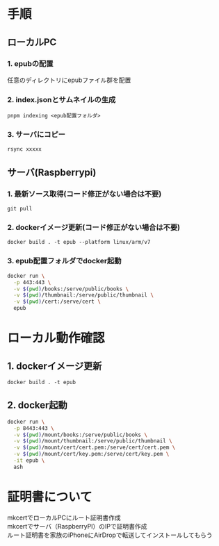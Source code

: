 # 手順

## ローカルPC

### 1. epubの配置
任意のディレクトリにepubファイル群を配置

### 2. index.jsonとサムネイルの生成
`pnpm indexing <epub配置フォルダ>`  

### 3. サーバにコピー
`rsync xxxxx`

## サーバ(Raspberrypi)

### 1. 最新ソース取得(コード修正がない場合は不要)
`git pull`

### 2. dockerイメージ更新(コード修正がない場合は不要)
`docker build . -t epub --platform linux/arm/v7`

### 3. epub配置フォルダでdocker起動

```sh
docker run \
  -p 443:443 \
  -v $(pwd)/books:/serve/public/books \
  -v $(pwd)/thumbnail:/serve/public/thumbnail \
  -v $(pwd)/cert:/serve/cert \
  epub
```

# ローカル動作確認

## 1. dockerイメージ更新
`docker build . -t epub`

## 2. docker起動
```sh
docker run \
  -p 8443:443 \
  -v $(pwd)/mount/books:/serve/public/books \
  -v $(pwd)/mount/thumbnail:/serve/public/thumbnail \
  -v $(pwd)/mount/cert/cert.pem:/serve/cert/cert.pem \
  -v $(pwd)/mount/cert/key.pem:/serve/cert/key.pem \
  -it epub \
  ash
```

# 証明書について
mkcertでローカルPCにルート証明書作成  
mkcertでサーバ（RaspberryPI）のIPで証明書作成  
ルート証明書を家族のiPhoneにAirDropで転送してインストールしてもらう


